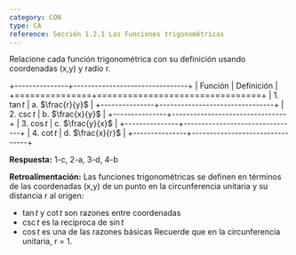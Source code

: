 ```yaml
---
category: CON
type: CA
reference: Sección 1.2.1 Las Funciones trigonométricas
---
```


Relacione cada función trigonométrica con su definición usando coordenadas (x,y) y radio r.

+---------------+--------------------------------+
| Función       | Definición                     |
+===============+================================+
| 1. $\tan t$    | a. $\frac{r}{y}$               |
+---------------+--------------------------------+
| 2. $\csc t$    | b. $\frac{x}{y}$               |
+---------------+--------------------------------+
| 3. $\cos t$    | c. $\frac{y}{x}$               |
+---------------+--------------------------------+
| 4. $\cot t$    | d. $\frac{x}{r}$               |
+---------------+--------------------------------+

**Respuesta:** 1-c, 2-a, 3-d, 4-b

**Retroalimentación:**
Las funciones trigonométricas se definen en términos de las coordenadas (x,y) de un punto en la circunferencia unitaria y su distancia r al origen:
- $\tan t$ y $\cot t$ son razones entre coordenadas
- $\csc t$ es la recíproca de $\sin t$
- $\cos t$ es una de las razones básicas
Recuerde que en la circunferencia unitaria, r = 1.
